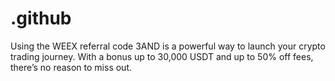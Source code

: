 # .github
Using the WEEX referral code 3AND is a powerful way to launch your crypto trading journey. With a bonus up to 30,000 USDT and up to 50% off fees, there’s no reason to miss out. 
